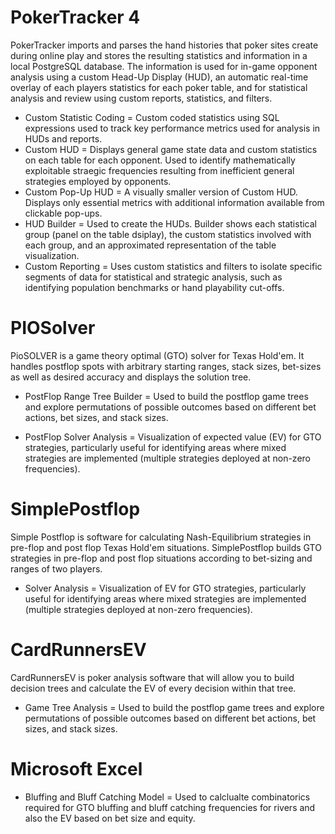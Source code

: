 # PokerTracker 4
PokerTracker imports and parses the hand histories that poker sites create during online play and stores the resulting statistics and information in a local PostgreSQL database. The information is used for in-game opponent analysis using a custom Head-Up Display (HUD), an automatic real-time overlay of each players statistics for each poker table, and for statistical analysis and review using custom reports, statistics, and filters. 

* Custom Statistic Coding = Custom coded statistics using SQL expressions used to track key performance metrics used for analysis in HUDs and reports.
* Custom HUD = Displays general game state data and custom statistics on each table for each opponent. Used to identify mathematically exploitable straegic frequencies resulting from inefficient general strategies employed by opponents.
* Custom Pop-Up HUD = A visually smaller version of Custom HUD. Displays only essential metrics with additional information available from clickable pop-ups.
* HUD Builder = Used to create the HUDs. Builder shows each statistical group (panel on the table dsiplay), the custom statistics involved with each group, and an approximated representation of the table visualization.
* Custom Reporting = Uses custom statistics and filters to isolate specific segments of data for statistical and strategic analysis, such as identifying population benchmarks or hand playability cut-offs.

# PIOSolver
PioSOLVER is a game theory optimal (GTO) solver for Texas Hold'em. It handles postflop spots with arbitrary starting ranges, stack sizes, bet-sizes as well as desired accuracy and displays the solution tree.

* PostFlop Range Tree Builder = Used to build the postflop game trees and explore permutations of possible outcomes based on different bet actions, bet sizes, and stack sizes.

* PostFlop Solver Analysis = Visualization of expected value (EV) for GTO strategies, particularly useful for identifying areas where mixed strategies are implemented (multiple strategies deployed at non-zero frequencies).

# SimplePostflop
Simple Postflop is software for calculating Nash-Equilibrium strategies in pre-flop and post flop Texas Hold'em situations. SimplePostflop builds GTO strategies in pre-flop and post flop situations according to bet-sizing and ranges of two players.

* Solver Analysis = Visualization of EV for GTO strategies, particularly useful for identifying areas where mixed strategies are implemented (multiple strategies deployed at non-zero frequencies).

# CardRunnersEV
CardRunnersEV is poker analysis software that will allow you to build decision trees and calculate the EV of every decision within that tree.

* Game Tree Analysis = Used to build the postflop game trees and explore permutations of possible outcomes based on different bet actions, bet sizes, and stack sizes.

# Microsoft Excel

* Bluffing and Bluff Catching Model = Used to calclualte combinatorics required for GTO bluffing and bluff catching frequencies for rivers and also the EV based on bet size and equity.

